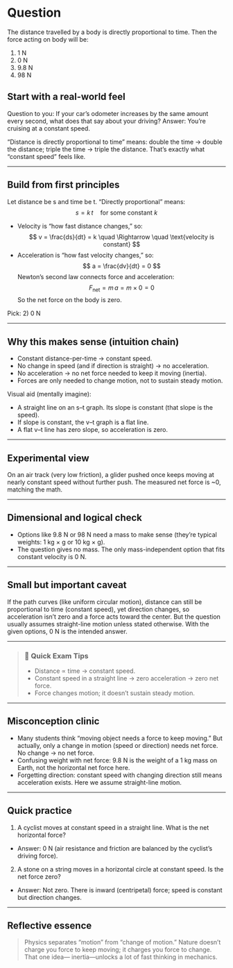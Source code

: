 # Question
The distance travelled by a body is directly proportional to time. Then the force acting on body will be:  
1) 1 N  
2) 0 N  
3) 9.8 N  
4) 98 N

## Start with a real-world feel

Question to you: If your car’s odometer increases by the same amount every second, what does that say about your driving?
Answer: You’re cruising at a constant speed.

“Distance is directly proportional to time” means: double the time → double the distance; triple the time → triple the distance. That’s exactly what “constant speed” feels like.

---

## Build from first principles

Let distance be s and time be t. “Directly proportional” means:
$$
s = k\,t \quad \text{for some constant } k
$$
- Velocity is “how fast distance changes,” so:
$$
v = \frac{ds}{dt} = k \quad \Rightarrow \quad \text{velocity is constant}
$$
- Acceleration is “how fast velocity changes,” so:
$$
a = \frac{dv}{dt} = 0
$$
Newton’s second law connects force and acceleration:
$$
F_\text{net} = m\,a = m \times 0 = 0
$$
So the net force on the body is zero.

Pick: 2) 0 N

---

## Why this makes sense (intuition chain)

- Constant distance-per-time → constant speed.
- No change in speed (and if direction is straight) → no acceleration.
- No acceleration → no net force needed to keep it moving (inertia).
- Forces are only needed to change motion, not to sustain steady motion.

Visual aid (mentally imagine):
- A straight line on an s–t graph. Its slope is constant (that slope is the speed).
- If slope is constant, the v–t graph is a flat line.
- A flat v–t line has zero slope, so acceleration is zero.

---

## Experimental view

On an air track (very low friction), a glider pushed once keeps moving at nearly constant speed without further push. The measured net force is ~0, matching the math.

---

## Dimensional and logical check

- Options like 9.8 N or 98 N need a mass to make sense (they’re typical weights: 1 kg × g or 10 kg × g).
- The question gives no mass. The only mass-independent option that fits constant velocity is 0 N.

---

## Small but important caveat

If the path curves (like uniform circular motion), distance can still be proportional to time (constant speed), yet direction changes, so acceleration isn’t zero and a force acts toward the center. But the question usually assumes straight-line motion unless stated otherwise. With the given options, 0 N is the intended answer.

---

> ### 🧠 Quick Exam Tips
> - Distance ∝ time → constant speed.
> - Constant speed in a straight line → zero acceleration → zero net force.
> - Force changes motion; it doesn’t sustain steady motion.

---

## Misconception clinic

- Many students think “moving object needs a force to keep moving.” But actually, only a change in motion (speed or direction) needs net force. No change → no net force.
- Confusing weight with net force: 9.8 N is the weight of a 1 kg mass on Earth, not the horizontal net force here.
- Forgetting direction: constant speed with changing direction still means acceleration exists. Here we assume straight-line motion.

---

## Quick practice

1) A cyclist moves at constant speed in a straight line. What is the net horizontal force?
- Answer: 0 N (air resistance and friction are balanced by the cyclist’s driving force).

2) A stone on a string moves in a horizontal circle at constant speed. Is the net force zero?
- Answer: Not zero. There is inward (centripetal) force; speed is constant but direction changes.

---

## Reflective essence

> Physics separates “motion” from “change of motion.” Nature doesn’t charge you force to keep moving; it charges you force to change. That one idea— inertia—unlocks a lot of fast thinking in mechanics.